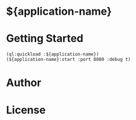 # ${application-name}

# Getting Started

    (ql:quickload :${application-name})
    (${application-name}:start :port 8080 :debug t)

# Author

# License
